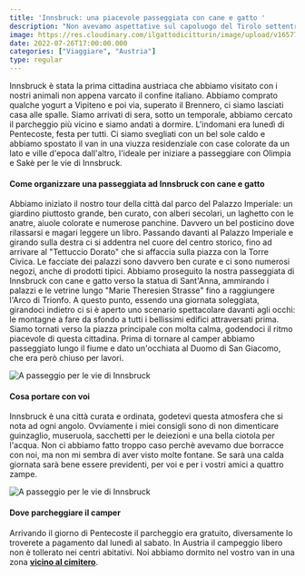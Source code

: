 ```yaml
---
title: 'Innsbruck: una piacevole passeggiata con cane e gatto ' 
description: "Non avevamo aspettative sul capoluogo del Tirolo settentrionale, così ci siamo lasciati meravigliare viuzza dopo viuzza ed è stata una bellissima scoperta"
image: https://res.cloudinary.com/ilgattodicitturin/image/upload/v1657706817/Articoli/Innsbruck_a_passeggio.jpg
date: 2022-07-26T17:00:00.000
categories: ["Viaggiare", "Austria"]
type: regular
---
```

Innsbruck è stata la prima cittadina austriaca che abbiamo visitato con i nostri animali non appena varcato il confine italiano. Abbiamo comprato qualche yogurt a Vipiteno e poi via, superato il Brennero, ci siamo lasciati casa alle spalle. Siamo arrivati di sera, sotto un temporale, abbiamo cercato il parcheggio più vicino e siamo andati a dormire. L'indomani era lunedì di Pentecoste, festa per tutti. Ci siamo svegliati con un bel sole caldo e abbiamo spostato il van in una viuzza residenziale con case colorate da un lato e ville d'epoca dall'altro, l'ideale per iniziare a passeggiare con Olimpia e Sakè per le vie di Innsbruck. 

#### Come organizzare una passeggiata ad Innsbruck con cane e gatto 

Abbiamo iniziato il nostro tour della città dal parco del Palazzo Imperiale: un giardino piuttosto grande, ben curato, con alberi secolari, un laghetto con le anatre, aiuole colorate e numerose panchine. Davvero un bel posticino dove rilassarsi e magari leggere un libro.
Passando davanti al Palazzo Imperiale e girando sulla destra ci si addentra nel cuore del centro storico, fino ad arrivare al "Tettuccio Dorato" che si affaccia sulla piazza con la Torre Civica. Le facciate dei palazzi sono davvero ben curate e ci sono numerosi negozi, anche di prodotti tipici. Abbiamo proseguito la nostra passeggiata di Innsbruck con cane e gatto verso la statua di Sant'Anna, ammirando i palazzi e le vetrine lungo "Marie Theresien Strasse" fino a raggiungere l'Arco di Trionfo. A questo punto, essendo una giornata soleggiata, girandoci indietro ci si è aperto uno scenario spettacolare davanti agli occhi: le montagne a fare da sfondo a tutti i bellissimi edifici attraversati prima. 
Siamo tornati verso la piazza principale con molta calma, godendoci il ritmo piacevole di questa cittadina. Prima di tornare al camper abbiamo passeggiato lungo il fiume e dato un'occhiata al Duomo di San Giacomo, che era però chiuso per lavori. 

![A passeggio per le vie di Innsbruck](https://res.cloudinary.com/ilgattodicitturin/image/upload/v1658858358/Articoli/innsbruck_2_mpp6xn.jpg)

#### Cosa portare con voi

Innsbruck è una città curata e ordinata, godetevi questa atmosfera che si nota ad ogni angolo. Ovviamente i miei consigli sono di non dimenticare guinzaglio, museruola, sacchetti per le deiezioni e una bella ciotola per l'acqua. Non ci abbiamo fatto troppo caso perchè avevamo due borracce con noi, ma non mi sembra di aver visto molte fontane. Se sarà una calda giornata sarà bene essere previdenti, per voi e per i vostri amici a quattro zampe. 

![A passeggio per le vie di Innsbruck](https://res.cloudinary.com/ilgattodicitturin/image/upload/v1658858348/Articoli/innsbruck_3_x7lkw5.jpg)

#### Dove parcheggiare il camper

Arrivando il giorno di Pentecoste il parcheggio era gratuito, diversamente lo troverete a pagamento dal lunedì al sabato. 
In Austria il campeggio libero non è tollerato nei centri abitativi. Noi abbiamo dormito nel vostro van in una zona [**vicino al cimitero**](https://goo.gl/maps/atWAeGXQFWGTF8jW9).




